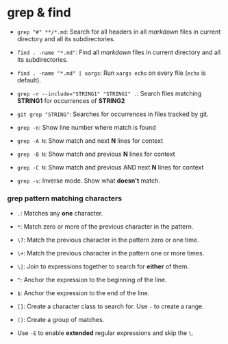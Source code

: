 # grep & find

 - ``grep "#" **/*.md``: Search for all headers in all *markdown* files in current directory and all its subdirectories.

 - ``find . -name "*.md"``: Find all *markdown* files in current directory and all its subdirectories.

 - ``find . -name "*.md" | xargs``: Run ``xargs echo`` on every file (``echo`` is default).

 - ``grep -r --include="STRING1" "STRING1" .``: Search files matching **STRING1** for occurrences of **STRING2**

 - ``git grep "STRING"``: Searches for occurrences in files tracked by git.

 - ``grep -n``: Show line number where match is found

 - ``grep -A N``: Show match and next **N** lines for context

 - ``grep -B N``: Show match and previous **N** lines for context

 - ``grep -C N``: Show match and previous AND next **N** lines for context

 - ``grep -v``: Inverse mode. Show what **doesn't** match.

 ### grep pattern matching characters

 - ``.``: Matches any **one** character.

 - ``*``: Match zero or more of the previous character in the pattern.

 - ``\?``: Match the previous character in the pattern zero or one time. 

  - ``\+``: Match the previous character in the pattern one or more times.

  - ``\|``: Join to expressions together to search for **either** of them.

  - ``^``: Anchor the expression to the beginning of the line.

  - ``$``: Anchor the expression to the end of the line.

  - ``[]``: Create a character class to search for. Use ``-`` to create a range.

  - ``()``: Create a group of matches.

  - Use ``-E`` to enable **extended** regular expressions and skip the ``\``.
